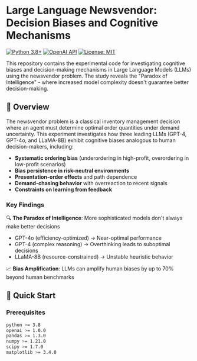 # Large Language Newsvendor: Decision Biases and Cognitive Mechanisms

[![Python 3.8+](https://img.shields.io/badge/python-3.8+-blue.svg)](https://www.python.org/downloads/)
[![OpenAI API](https://img.shields.io/badge/OpenAI-API-green.svg)](https://openai.com/api/)
[![License: MIT](https://img.shields.io/badge/License-MIT-yellow.svg)](https://opensource.org/licenses/MIT)

This repository contains the experimental code for investigating cognitive biases and decision-making mechanisms in Large Language Models (LLMs) using the newsvendor problem. The study reveals the "Paradox of Intelligence" - where increased model complexity doesn't guarantee better decision-making.

## 📖 Overview

The newsvendor problem is a classical inventory management decision where an agent must determine optimal order quantities under demand uncertainty. This experiment investigates how three leading LLMs (GPT-4, GPT-4o, and LLaMA-8B) exhibit cognitive biases analogous to human decision-makers, including:

- **Systematic ordering bias** (underordering in high-profit, overordering in low-profit scenarios)
- **Bias persistence in risk-neutral environments**
- **Presentation-order effects** and path dependence
- **Demand-chasing behavior** with overreaction to recent signals
- **Constraints on learning from feedback**

### Key Findings

🔍 **The Paradox of Intelligence**: More sophisticated models don't always make better decisions
- GPT-4o (efficiency-optimized) → Near-optimal performance
- GPT-4 (complex reasoning) → Overthinking leads to suboptimal decisions  
- LLaMA-8B (resource-constrained) → Unstable heuristic behavior

📈 **Bias Amplification**: LLMs can amplify human biases by up to 70% beyond human benchmarks

## 🚀 Quick Start

### Prerequisites

```bash
python >= 3.8
openai >= 1.0.0
pandas >= 1.3.0
numpy >= 1.21.0
scipy >= 1.7.0
matplotlib >= 3.4.0
